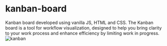 # kanban-board
Kanban board developed using vanilla JS, HTML and CSS. The Kanban board is a tool for workflow visualization, designed to help you bring clarity to your work process and enhance efficiency by limiting work in progress. 
![kanban](https://user-images.githubusercontent.com/104357417/217551938-27b4c69f-b523-4bc2-8a59-8e1d8a0eb08e.PNG)
